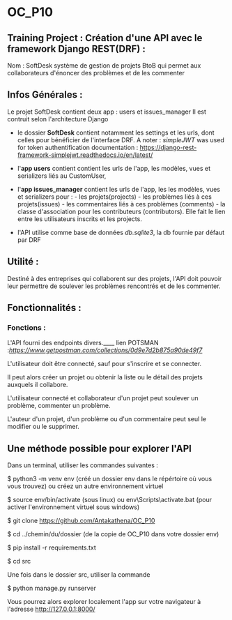 # OC_P10


## Training Project : Création d'une API avec le framework Django REST(DRF) :
Nom : SoftDesk
système de gestion de projets BtoB qui permet aux collaborateurs d'énoncer des problèmes et de les commenter


## Infos Générales :
Le projet SoftDesk contient deux app : users et issues_manager
Il est contruit selon l'architecture Django
- le dossier **SoftDesk** contient notamment les settings et les urls,
    dont celles pour bénéficier de l'interface DRF.
    A noter : *simpleJWT* was used for token authentification
        documentation : https://django-rest-framework-simplejwt.readthedocs.io/en/latest/

- l'**app users** contient contient les urls de l'app, les modèles, vues et serializers liés au CustomUser,
- l'**app issues_manager** contient les urls de l'app,  les les modèles, vues et serializers pour :
        - les projets(projects)
        - les problèmes liés à ces projets(issues)
        - les commentaires liés à ces problèmes (comments)
        - la classe d'association pour les contributeurs (contributors).
            Elle fait le lien entre les utilisateurs inscrits et les projects.
- l'API utilise comme base de données *db.sqlite3*, la db fournie par défaut par DRF


## Utilité :
Destiné à des entreprises qui collaborent sur des projets,
l'API doit pouvoir leur permettre de soulever les problèmes rencontrés et de les commenter.


## Fonctionnalités :

### Fonctions :
L'API fourni des endpoints divers.____ lien POTSMAN :*https://www.getpostman.com/collections/0d9e7d2b875a90de49f7*

L'utilisateur doit être connecté, sauf pour s'inscrire et se connecter.

Il peut alors créer un projet ou obtenir la liste ou le détail des projets auxquels il collabore.

L'utilisateur connecté et collaborateur d'un projet peut soulever un problème, commenter un problème.

L'auteur d'un projet, d'un problème ou d'un commentaire peut seul le modifier ou le supprimer.


## Une méthode possible pour explorer l'API
Dans un terminal, utiliser les commandes suivantes :

$ python3 -m venv env 
(créé un dossier env dans le répértoire où vous vous trouvez)
ou créez un autre environnement virtuel

$ source env/bin/activate (sous linux) ou env\Scripts\activate.bat (pour activer l'environnement virtuel sous windows)

$ git clone https://github.com/Antakathena/OC_P10

$ cd ../chemin/du/dossier (de la copie de OC_P10 dans votre dossier env)

$ pip install -r requirements.txt

$ cd src

Une fois dans le dossier src, utiliser la commande 

$ python manage.py runserver

Vous pourrez alors explorer localement l'app
sur votre navigateur à l'adresse http://127.0.0.1:8000/
